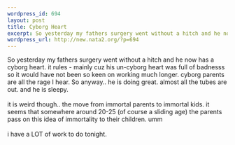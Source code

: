 ```yaml
--- 
wordpress_id: 694
layout: post
title: Cyborg Heart
excerpt: So yesterday my fathers surgery went without a hitch and he now has a cyborg heart. it rules - mainly cuz his un-cyborg heart was full of badnesss so it would have not been so keen on working much longer. cyborg parents are all the rage I hear. So anyway.. he is doing great. almost all the tubes are out. and he is sleepy.it is weird though.. the move from immortal parents to immortal kid...
wordpress_url: http://new.nata2.org/?p=694
---
```

So yesterday my fathers surgery went without a hitch and he now has a cyborg heart. it rules - mainly cuz his un-cyborg heart was full of badnesss so it would have not been so keen on working much longer. cyborg parents are all the rage I hear. So anyway.. he is doing great. almost all the tubes are out. and he is sleepy.<Br><br/>it is weird though.. the move from immortal parents to immortal kids. it seems that somewhere around 20-25 (of course a sliding age) the parents pass on this idea of immortality to their children. umm<br/><br/>i have a LOT of work to do tonight. 
